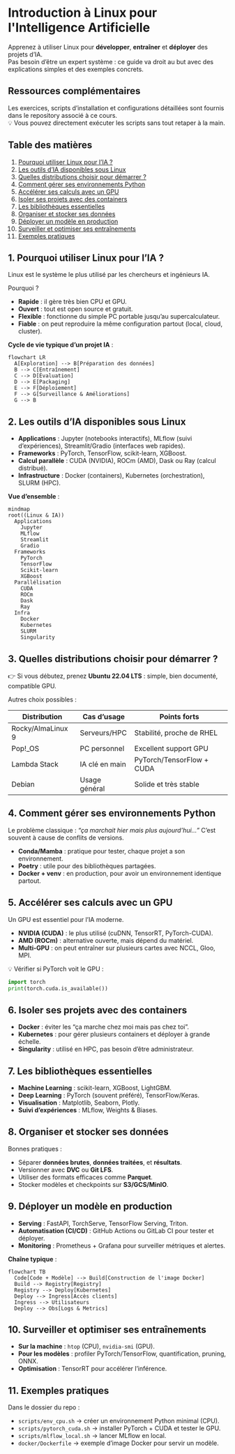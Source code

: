 
<h1 id="intro-linux-ia">Introduction à Linux pour l'Intelligence Artificielle</h1>

Apprenez à utiliser Linux pour **développer**, **entraîner** et **déployer** des projets d’IA.  
Pas besoin d’être un expert système : ce guide va droit au but avec des explications simples et des exemples concrets.

<h2 id="ressources">Ressources complémentaires</h2>

Les exercices, scripts d’installation et configurations détaillées sont fournis dans le repository associé à ce cours.  
💡 Vous pouvez directement exécuter les scripts sans tout retaper à la main.

<h2 id="toc">Table des matières</h2>

1. [Pourquoi utiliser Linux pour l’IA ?](#pourquoi-linux-ia)  
2. [Les outils d’IA disponibles sous Linux](#ecosysteme-ia)  
3. [Quelles distributions choisir pour démarrer ?](#distributions-ia)  
4. [Comment gérer ses environnements Python](#environnements-python)  
5. [Accélérer ses calculs avec un GPU](#acceleration-gpu)  
6. [Isoler ses projets avec des containers](#containers-ia)  
7. [Les bibliothèques essentielles](#frameworks-bibliotheques)  
8. [Organiser et stocker ses données](#gestion-donnees)  
9. [Déployer un modèle en production](#deploiement-production)  
10. [Surveiller et optimiser ses entraînements](#monitoring-optimisation)  
11. [Exemples pratiques](#annexe-exemples-pratiques)  

<h2 id="pourquoi-linux-ia">1. Pourquoi utiliser Linux pour l’IA ?</h2>

Linux est le système le plus utilisé par les chercheurs et ingénieurs IA.  

Pourquoi ?  
- **Rapide** : il gère très bien CPU et GPU.  
- **Ouvert** : tout est open source et gratuit.  
- **Flexible** : fonctionne du simple PC portable jusqu’au supercalculateur.  
- **Fiable** : on peut reproduire la même configuration partout (local, cloud, cluster).  

**Cycle de vie typique d’un projet IA** :

```mermaid
flowchart LR
  A[Exploration] --> B[Préparation des données]
  B --> C[Entraînement]
  C --> D[Évaluation]
  D --> E[Packaging]
  E --> F[Déploiement]
  F --> G[Surveillance & Améliorations]
  G --> B
````

<h2 id="ecosysteme-ia">2. Les outils d’IA disponibles sous Linux</h2>

* **Applications** : Jupyter (notebooks interactifs), MLflow (suivi d’expériences), Streamlit/Gradio (interfaces web rapides).
* **Frameworks** : PyTorch, TensorFlow, scikit-learn, XGBoost.
* **Calcul parallèle** : CUDA (NVIDIA), ROCm (AMD), Dask ou Ray (calcul distribué).
* **Infrastructure** : Docker (containers), Kubernetes (orchestration), SLURM (HPC).

**Vue d’ensemble** :

```mermaid
mindmap
root((Linux & IA))
  Applications
    Jupyter
    MLflow
    Streamlit
    Gradio
  Frameworks
    PyTorch
    TensorFlow
    Scikit-learn
    XGBoost
  Parallélisation
    CUDA
    ROCm
    Dask
    Ray
  Infra
    Docker
    Kubernetes
    SLURM
    Singularity
```

<h2 id="distributions-ia">3. Quelles distributions choisir pour démarrer ?</h2>

👉 Si vous débutez, prenez **Ubuntu 22.04 LTS** : simple, bien documenté, compatible GPU.

Autres choix possibles :

| Distribution      | Cas d’usage    | Points forts              |
| ----------------- | -------------- | ------------------------- |
| Rocky/AlmaLinux 9 | Serveurs/HPC   | Stabilité, proche de RHEL |
| Pop!_OS           | PC personnel   | Excellent support GPU     |
| Lambda Stack      | IA clé en main | PyTorch/TensorFlow + CUDA |
| Debian            | Usage général  | Solide et très stable     |

<h2 id="environnements-python">4. Comment gérer ses environnements Python</h2>

Le problème classique : *“ça marchait hier mais plus aujourd’hui…”*
C’est souvent à cause de conflits de versions.

* **Conda/Mamba** : pratique pour tester, chaque projet a son environnement.
* **Poetry** : utile pour des bibliothèques partagées.
* **Docker + venv** : en production, pour avoir un environnement identique partout.

<h2 id="acceleration-gpu">5. Accélérer ses calculs avec un GPU</h2>

Un GPU est essentiel pour l’IA moderne.

* **NVIDIA (CUDA)** : le plus utilisé (cuDNN, TensorRT, PyTorch-CUDA).
* **AMD (ROCm)** : alternative ouverte, mais dépend du matériel.
* **Multi-GPU** : on peut entraîner sur plusieurs cartes avec NCCL, Gloo, MPI.

💡 Vérifier si PyTorch voit le GPU :

```python
import torch
print(torch.cuda.is_available())
```

<h2 id="containers-ia">6. Isoler ses projets avec des containers</h2>

* **Docker** : éviter les “ça marche chez moi mais pas chez toi”.
* **Kubernetes** : pour gérer plusieurs containers et déployer à grande échelle.
* **Singularity** : utilisé en HPC, pas besoin d’être administrateur.

<h2 id="frameworks-bibliotheques">7. Les bibliothèques essentielles</h2>

* **Machine Learning** : scikit-learn, XGBoost, LightGBM.
* **Deep Learning** : PyTorch (souvent préféré), TensorFlow/Keras.
* **Visualisation** : Matplotlib, Seaborn, Plotly.
* **Suivi d’expériences** : MLflow, Weights & Biases.

<h2 id="gestion-donnees">8. Organiser et stocker ses données</h2>

Bonnes pratiques :

* Séparer **données brutes**, **données traitées**, et **résultats**.
* Versionner avec **DVC** ou **Git LFS**.
* Utiliser des formats efficaces comme **Parquet**.
* Stocker modèles et checkpoints sur **S3/GCS/MinIO**.

<h2 id="deploiement-production">9. Déployer un modèle en production</h2>

* **Serving** : FastAPI, TorchServe, TensorFlow Serving, Triton.
* **Automatisation (CI/CD)** : GitHub Actions ou GitLab CI pour tester et déployer.
* **Monitoring** : Prometheus + Grafana pour surveiller métriques et alertes.

**Chaîne typique** :

```mermaid
flowchart TB
  Code[Code + Modèle] --> Build[Construction de l'image Docker]
  Build --> Registry[Registry]
  Registry --> Deploy[Kubernetes]
  Deploy --> Ingress[Accès clients]
  Ingress --> Utilisateurs
  Deploy --> Obs[Logs & Metrics]
```

<h2 id="monitoring-optimisation">10. Surveiller et optimiser ses entraînements</h2>

* **Sur la machine** : `htop` (CPU), `nvidia-smi` (GPU).
* **Pour les modèles** : profiler PyTorch/TensorFlow, quantification, pruning, ONNX.
* **Optimisation** : TensorRT pour accélérer l’inférence.

<h2 id="annexe-exemples-pratiques">11. Exemples pratiques</h2>

Dans le dossier du repo :

* `scripts/env_cpu.sh` → créer un environnement Python minimal (CPU).
* `scripts/pytorch_cuda.sh` → installer PyTorch + CUDA et tester le GPU.
* `scripts/mlflow_local.sh` → lancer MLflow en local.
* `docker/Dockerfile` → exemple d’image Docker pour servir un modèle.

```

